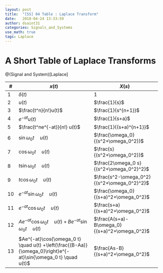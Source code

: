 ```yaml
---
layout: post
title:  "[SS] 04 Table : Laplace Transform"
date:   2018-04-24 13:33:59
author: dsaint31
categories: Signals_and_Systems
use_math: true
tags: Laplace
---
```


# A Short Table of Laplace Transforms 
@(Signal and System)[Laplace]

| # | $x(t)$             | $X(s)$ |
|---|--------------------|----------------------|
|1| $\delta(t)$ | $1$|
|2| $u(t)$ | $\frac{1}{s}$|
|3| $\frac{t^n}{n!}u(t)$ | $\frac{1}{s^{n+1}}$|
|4| $e^{-at} u(t)$ | $\frac{1}{s+a}$|
|5| $\frac{t^ne^{-at}}{n!} u(t)$ | $\frac{1}{(s+a)^{n+1}}$|
|6| $\sin{\omega_0 t} \quad u(t)$ | $\frac{\omega_0}{(s^2+\omega_0^2)}$|
|7| $\cos{\omega_0 t} \quad u(t)$ | $\frac{s}{(s^2+\omega_0^2)}$|
|8| $t\sin{\omega_0 t} \quad u(t)$ | $\frac{2\omega_0 s}{(s^2+\omega_0^2)^2}$|
|9| $t\cos{\omega_0 t} \quad u(t)$ | $\frac{s^2-\omega_0^2}{(s^2+\omega_0^2)^2}$|
|10| $e^{-at}\sin{\omega_0 t} \quad u(t)$ | $\frac{\omega_0}{(s+a)^2+\omega_0^2}$|
|11| $e^{-at}\cos{\omega_0 t} \quad u(t)$ | $\frac{s+a}{(s+a)^2+\omega_0^2}$|
|12| $Ae^{-at}\cos{\omega_0 t} \quad u(t) +Be^{-at}\sin{\omega_0 t} \quad u(t)$ | $\frac{A(s+a)-B\omega_0}{(s+a)^2+\omega_0^2}$|
|13| $Ae^{-at}\cos{\omega_0 t} \quad u(t) +\left(\frac{(B-Aa)}{\omega_0}\right)e^{-at}\sin{\omega_0 t} \quad u(t)$ | $\frac{As-B}{(s+a)^2+\omega_0^2}$|
